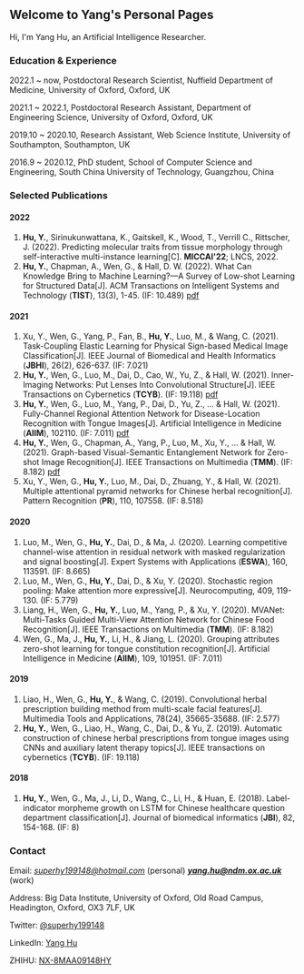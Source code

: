 ## Welcome to Yang's Personal Pages

Hi, I'm Yang Hu, an Artificial Intelligence Researcher.

### Education & Experience

2022.1 ~ now, Postdoctoral Research Scientist, Nuffield Department of Medicine, University of Oxford, Oxford, UK

2021.1 ~ 2022.1, Postdoctoral Research Assistant, Department of Engineering Science, University of Oxford, Oxford, UK

2019.10 ~ 2020.10, Research Assistant, Web Science Institute, University of Southampton, Southampton, UK

2016.9 ~ 2020.12, PhD student, School of Computer Science and Engineering, South China University of Technology, Guangzhou, China

### Selected Publications

#### 2022
1. **Hu, Y.**, Sirinukunwattana, K., Gaitskell, K., Wood, T., Verrill C., Rittscher, J. (2022). Predicting molecular traits from tissue morphology through self-interactive multi-instance learning\[C\]. **MICCAI'22**; LNCS, 2022.
2. **Hu, Y.**, Chapman, A., Wen, G., & Hall, D. W. (2022). What Can Knowledge Bring to Machine Learning?—A Survey of Low-shot Learning for Structured Data\[J\]. ACM Transactions on Intelligent Systems and Technology (**TIST**), 13(3), 1-45. (IF: 10.489) [pdf](https://dl.acm.org/doi/abs/10.1145/3510030)

#### 2021
1. Xu, Y., Wen, G., Yang, P., Fan, B., **Hu, Y.**, Luo, M., & Wang, C. (2021). Task-Coupling Elastic Learning for Physical Sign-based Medical Image Classification\[J\]. IEEE Journal of Biomedical and Health Informatics (**JBHI**), 26(2), 626-637. (IF: 7.021)
2. **Hu, Y.**, Wen, G., Luo, M., Dai, D., Cao, W., Yu, Z., & Hall, W. (2021). Inner-Imaging Networks: Put Lenses Into Convolutional Structure\[J\]. IEEE Transactions on Cybernetics (**TCYB**). (IF: 19.118) [pdf](https://ieeexplore.ieee.org/document/9514529)
3. **Hu, Y.**, Wen, G., Luo, M., Yang, P., Dai, D., Yu, Z., ... & Hall, W. (2021). Fully-Channel Regional Attention Network for Disease-Location Recognition with Tongue Images\[J\]. Artificial Intelligence in Medicine (**AIIM**), 102110. (IF: 7.011) [pdf](https://www.sciencedirect.com/science/article/pii/S0933365721001032)
4. **Hu, Y.**, Wen, G., Chapman, A., Yang, P., Luo, M., Xu, Y., ... & Hall, W. (2021). Graph-based Visual-Semantic Entanglement Network for Zero-shot Image Recognition\[J\]. IEEE Transactions on Multimedia (**TMM**). (IF: 8.182) [pdf](https://ieeexplore.ieee.org/abstract/document/9437712?casa_token=_d7mv6_Iq8UAAAAA:ohgF6wgZiDmSumvdnpJk7b51MlFj2wIOyJltO5KF8IZKHOC2he3zX1LAHZjkQLcHvS--mRUR)
5. Xu, Y., Wen, G., **Hu, Y.**, Luo, M., Dai, D., Zhuang, Y., & Hall, W. (2021). Multiple attentional pyramid networks for Chinese herbal recognition\[J\]. Pattern Recognition (**PR**), 110, 107558. (IF: 8.518)

#### 2020
1. Luo, M., Wen, G., **Hu, Y.**, Dai, D., & Ma, J. (2020). Learning competitive channel-wise attention in residual network with masked regularization and signal boosting\[J\]. Expert Systems with Applications (**ESWA**), 160, 113591. (IF: 8.665)
2. Luo, M., Wen, G., **Hu, Y.**, Dai, D., & Xu, Y. (2020). Stochastic region pooling: Make attention more expressive\[J\]. Neurocomputing, 409, 119-130. (IF: 5.779)
3. Liang, H., Wen, G., **Hu, Y.**, Luo, M., Yang, P., & Xu, Y. (2020). MVANet: Multi-Tasks Guided Multi-View Attention Network for Chinese Food Recognition\[J\]. IEEE Transactions on Multimedia (**TMM**). (IF: 8.182)
4. Wen, G., Ma, J., **Hu, Y.**, Li, H., & Jiang, L. (2020). Grouping attributes zero-shot learning for tongue constitution recognition\[J\]. Artificial Intelligence in Medicine (**AIIM**), 109, 101951. (IF: 7.011)

#### 2019
1. Liao, H., Wen, G., **Hu, Y.**, & Wang, C. (2019). Convolutional herbal prescription building method from multi-scale facial features\[J\]. Multimedia Tools and Applications, 78(24), 35665-35688. (IF: 2.577)
2. **Hu, Y.**, Wen, G., Liao, H., Wang, C., Dai, D., & Yu, Z. (2019). Automatic construction of chinese herbal prescriptions from tongue images using CNNs and auxiliary latent therapy topics\[J\]. IEEE transactions on cybernetics (**TCYB**). (IF: 19.118)

#### 2018
1. **Hu, Y.**, Wen, G., Ma, J., Li, D., Wang, C., Li, H., & Huan, E. (2018). Label-indicator morpheme growth on LSTM for Chinese healthcare question department classification\[J\]. Journal of biomedical informatics (**JBI**), 82, 154-168. (IF: 8)

### Contact

Email: *superhy199148@hotmail.com* (personal) ***yang.hu@ndm.ox.ac.uk*** (work)

Address: Big Data Institute, University of Oxford, Old Road Campus, Headington, Oxford, OX3 7LF, UK

Twitter: [@superhy199148](https://twitter.com/superhy199148)

LinkedIn: [Yang Hu](https://www.linkedin.com/in/superhy/)

ZHIHU: [NX-8MAA09148HY](https://www.zhihu.com/people/scut-huyang)
